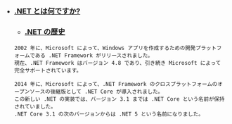 - ### [.NET とは何ですか?](https://docs.microsoft.com/ja-jp/dotnet/core/introduction#net-history)
  - ### [.NET の歴史](https://docs.microsoft.com/ja-jp/dotnet/core/introduction#net-history)
  ```
  2002 年に、Microsoft によって、Windows アプリを作成するための開発プラットフォームである .NET Framework がリリースされました。
  現在、.NET Framework はバージョン 4.8 であり、引き続き Microsoft によって完全サポートされています。

  2014 年に、Microsoft によって、.NET Framework のクロスプラットフォームのオープンソースの後継版として .NET Core が導入されました。
  この新しい .NET の実装では、バージョン 3.1 までは .NET Core という名前が保持されていました。
  .NET Core 3.1 の次のバージョンからは .NET 5 という名前になりました。  
  ```
